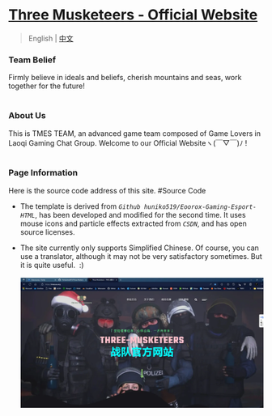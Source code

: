 # [ Three Musketeers - Official Website ](https://tmes.eu.org/)

> English | [中文](README_CN.md) <br>

### Team Belief
Firmly believe in ideals and beliefs, cherish mountains and seas, work together for the future!<br><br>


### About Us
This is TMES TEAM, an advanced game team composed of Game Lovers in Laoqi Gaming Chat Group. Welcome to our Official Websiteヽ(￣▽￣)ﾉ !<br><br>


### Page Information
Here is the source code address of this site.   #Source Code<br>

- The template is derived from <i>`Github huniko519/Eoorox-Gaming-Esport-HTML`</i>, has been developed and modified for the second time. It uses mouse icons and particle effects extracted from <i>`CSDN`</i>, and has open source licenses.<br>

-  The site currently only supports Simplified Chinese. Of course, you can use a translator, although it may not be very satisfactory sometimes. But it is quite useful. &nbsp;:)<br><br>
[![Index Preview](img/blog/inner_b1.webp "Index")](https://tmes.eu.org/)
